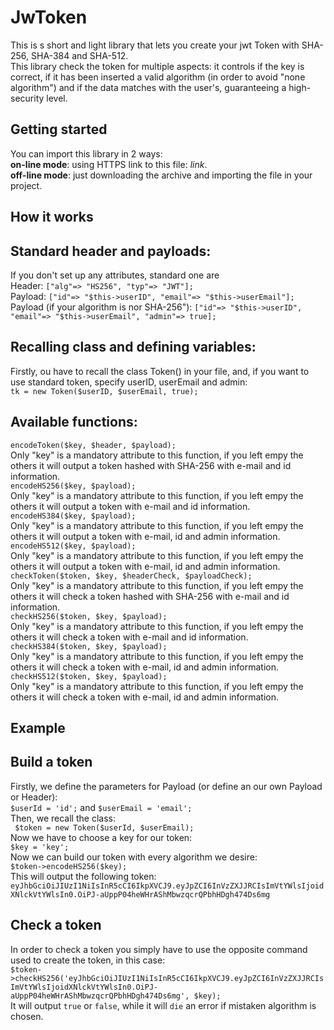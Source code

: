 # JwToken
This is s short and light library that lets you create your jwt Token with SHA-256, SHA-384 and SHA-512.  
This library check the token for multiple aspects: it controls if the key is correct, if it has been inserted a valid algorithm (in order to avoid "none algorithm") and if the data matches with the user's, guaranteeing a high-security level. 

Getting started
---------------
You can import this library in 2 ways:  
**on-line mode**: using HTTPS link to this file: *link*.  
**off-line mode**: just downloading the archive and importing the file in your project.

How it works
------------
## Standard header and payloads:  
If you don't set up any attributes, standard one are  
Header: ```["alg"=> "HS256", "typ"=> "JWT"];```  
Payload: ```["id"=> "$this->userID", "email"=> "$this->userEmail"];```  
Payload (if your algorithm is nor SHA-256"): ```["id"=> "$this->userID", "email"=> "$this->userEmail", "admin"=> true];```  

## Recalling class and defining variables:
Firstly, ou have to recall the class Token() in your file, and, if you want to use standard token, specify userID, userEmail and admin:  
```tk = new Token($userID, $userEmail, true);```  

## Available functions:
  ```encodeToken($key, $header, $payload);```   
Only "key" is a mandatory attribute to this function, if you left empy the others it will output a token hashed with SHA-256 with e-mail and id information.  
  ```encodeHS256($key, $payload);```  
Only "key" is a mandatory attribute to this function, if you left empy the others it will output a token with e-mail and id information.  
  ```encodeHS384($key, $payload);```  
Only "key" is a mandatory attribute to this function, if you left empy the others it will output a token with e-mail, id and admin information.  
  ```encodeHS512($key, $payload);```  
Only "key" is a mandatory attribute to this function, if you left empy the others it will output a token with e-mail, id and admin information.  
  ```checkToken($token, $key, $headerCheck, $payloadCheck);```  
Only "key" is a mandatory attribute to this function, if you left empy the others it will check a token hashed with SHA-256 with e-mail and id information.  
  ```checkHS256($token, $key, $payload);```  
Only "key" is a mandatory attribute to this function, if you left empy the others it will check a token with e-mail and id information.  
  ```checkHS384($token, $key, $payload);```  
Only "key" is a mandatory attribute to this function, if you left empy the others it will check a token with e-mail, id and admin information.  
  ```checkHS512($token, $key, $payload);```  
Only "key" is a mandatory attribute to this function, if you left empy the others it will check a token with e-mail, id and admin information.  

Example
-------
## Build a token  
Firstly, we define the parameters for Payload (or define an our own Payload or Header):  
```$userId = 'id';``` and ```$userEmail = 'email';```  
Then, we recall the class:  
``` $token = new Token($userId, $userEmail);```  
Now we have to choose a key for our token:  
```$key = 'key';```  
Now we can build our token with every algorithm we desire:  
```$token->encodeHS256($key);```  
This will output the following token:  
```eyJhbGciOiJIUzI1NiIsInR5cCI6IkpXVCJ9.eyJpZCI6InVzZXJJRCIsImVtYWlsIjoidXNlckVtYWlsIn0.OiPJ-aUppP04heWHrAShMbwzqcrQPbhHDgh474Ds6mg```  
## Check a token  
In order to check a token you simply have to use the opposite command used to create the token, in this case:  
```$token->checkHS256('eyJhbGciOiJIUzI1NiIsInR5cCI6IkpXVCJ9.eyJpZCI6InVzZXJJRCIsImVtYWlsIjoidXNlckVtYWlsIn0.OiPJ-aUppP04heWHrAShMbwzqcrQPbhHDgh474Ds6mg', $key);```  
It will output ```true``` or ```false```, while it will ```die``` an error if mistaken algorithm is chosen.
